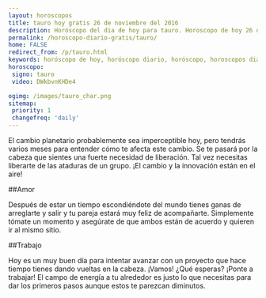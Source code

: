 ```yaml
---
layout: horoscopos
title: tauro hoy gratis 26 de noviembre del 2016 
description: Horóscopo del dia de hoy para tauro. Horoscopo de hoy 26 de noviembre del 2016. Las predicciones de amor, trabajo, vida personal gratis.
permalink: /horoscopo-diario-gratis/tauro/
home: FALSE
redirect_from: /p/tauro.html
keywords: horóscopo de hoy, horóscopo diario, horóscopo, horoscopos diarios gratis del dia de hoy, horóscopo diario gratis,horóscopo 2016, horóscopo esperanza gracia, horoscopo tauro hoy, horoscop, horóscopos gratis, horoscopo tauro, horoscopo tauro 2016, Tarot, Astrologia, Zodíaco, tauro, horoscopo gratis
horoscopo:
 signo: tauro
 video: DWkbvnKHDe4

ogimg: /images/tauro_char.png
sitemap:
 priority: 1
 changefreq: 'daily'
---
```



El cambio planetario probablemente sea imperceptible hoy, pero tendrás varios meses para entender cómo te afecta este cambio. Se te pasará por la cabeza que sientes una fuerte necesidad de liberación. Tal vez necesitas liberarte de las ataduras de un grupo. ¡El cambio y la innovación están en el aire!

##Amor

Después de estar un tiempo escondiéndote del mundo tienes ganas de arreglarte y salir y tu pareja estará muy feliz de acompañarte. Simplemente tómate un momento y asegúrate de que ambos están de acuerdo y quieren ir al mismo sitio.

##Trabajo

Hoy es un muy buen día para intentar avanzar con un proyecto que hace tiempo tienes dando vueltas en la cabeza. ¡Vamos! ¿Qué esperas? ¡Ponte a trabajar! El campo de energía a tu alrededor es justo lo que necesitas para dar los primeros pasos aunque estos te parezcan diminutos.